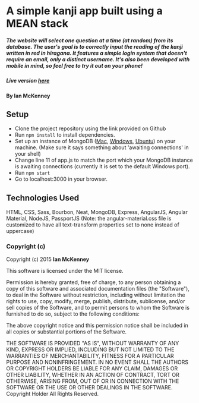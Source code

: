 # A simple kanji app built using a MEAN stack
##### The website will select one question at a time (at random) from its database.  The user's goal is to correctly input the reading of the kanji written in red in hiragana.  It features a simple login system that doesn't require an email, only a distinct username.  It's also been developed with mobile in mind, so feel free to try it out on your phone!

##### Live version [here](https://meankanji.herokuapp.com)

#### By Ian McKenney

## Setup

* Clone the project repository using the link provided on Github
* Run `npm install` to install dependencies.
* Set up an instance of MongoDB ([Mac](https://docs.mongodb.org/manual/tutorial/install-mongodb-on-os-x/), [Windows](https://docs.mongodb.org/manual/tutorial/install-mongodb-on-windows/), [Ubuntu](https://docs.mongodb.org/manual/tutorial/install-mongodb-on-ubuntu/)) on your machine.  (Make sure it says something about 'awaiting connections' in your shell)
* Change line 11 of app.js to match the port which your MongoDB instance is awaiting connections (currently it is set to the default Windows port).
* Run `npm start`
* Go to localhost:3000 in your browser.

## Technologies Used

HTML, CSS, Sass, Bourbon, Neat, MongoDB, Express, AngularJS, Angular Material, NodeJS, PassportJS
(Note: the angular-material.css file is customized to have all text-transform properties set to none instead of uppercase)

### Copyright (c)

Copyright (c) 2015 **Ian McKenney**

This software is licensed under the MIT license.

Permission is hereby granted, free of charge, to any person obtaining a copy
of this software and associated documentation files (the "Software"), to deal
in the Software without restriction, including without limitation the rights
to use, copy, modify, merge, publish, distribute, sublicense, and/or sell
copies of the Software, and to permit persons to whom the Software is
furnished to do so, subject to the following conditions:

The above copyright notice and this permission notice shall be included in
all copies or substantial portions of the Software.

THE SOFTWARE IS PROVIDED "AS IS", WITHOUT WARRANTY OF ANY KIND, EXPRESS OR
IMPLIED, INCLUDING BUT NOT LIMITED TO THE WARRANTIES OF MERCHANTABILITY,
FITNESS FOR A PARTICULAR PURPOSE AND NONINFRINGEMENT. IN NO EVENT SHALL THE
AUTHORS OR COPYRIGHT HOLDERS BE LIABLE FOR ANY CLAIM, DAMAGES OR OTHER
LIABILITY, WHETHER IN AN ACTION OF CONTRACT, TORT OR OTHERWISE, ARISING FROM,
OUT OF OR IN CONNECTION WITH THE SOFTWARE OR THE USE OR OTHER DEALINGS IN
THE SOFTWARE. Copyright Holder All Rights Reserved.
